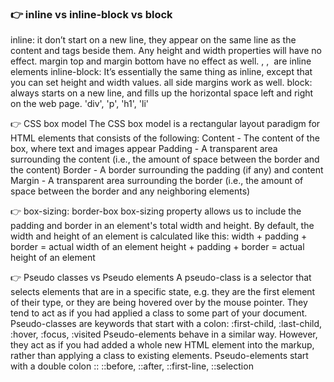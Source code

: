 
<h3>👉 inline vs inline-block vs block</h3>
inline: it don’t start on a new line, they appear on the same line as the content and tags beside them. Any height and width properties will have no effect. margin top and margin bottom have no effect as well. <span>, <a>, <img> are inline elements
inline-block: It’s essentially the same thing as inline, except that you can set height and width values. all side margins work as well. 
block: always starts on a new line, and fills up the horizontal space left and right on the web page. 'div', 'p', 'h1', 'li'

👉 CSS box model
The CSS box model is a rectangular layout paradigm for HTML elements that consists of the following:
Content - The content of the box, where text and images appear
Padding - A transparent area surrounding the content (i.e., the amount of space between the border and the content)
Border - A border surrounding the padding (if any) and content
Margin - A transparent area surrounding the border (i.e., the amount of space between the border and any neighboring elements)

👉 box-sizing: border-box
box-sizing property allows us to include the padding and border in an element's total width and height. By default, the width and height of an element is calculated like this:
width + padding + border = actual width of an element
height + padding + border = actual height of an element

👉 Pseudo classes vs Pseudo elements
A pseudo-class is a selector that selects elements that are in a specific state, e.g. they are the first element of their type, or they are being hovered over by the mouse pointer. They tend to act as if you had applied a class to some part of your document. Pseudo-classes are keywords that start with a colon: :first-child, :last-child, :hover, :focus, :visited
Pseudo-elements behave in a similar way. However, they act as if you had added a whole new HTML element into the markup, rather than applying a class to existing elements. Pseudo-elements start with a double colon :: ::before, ::after, ::first-line, ::selection
